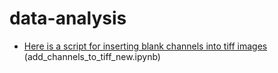# data-analysis

* [Here is a script for inserting blank channels into tiff images](https://github.com/tvs-dk/data-analysis/blob/main/add_channels_to_tiff_new.ipynb) (add_channels_to_tiff_new.ipynb)

